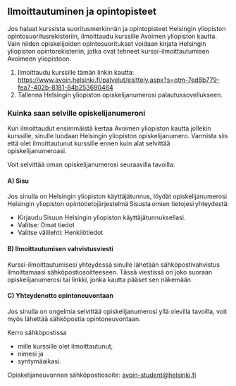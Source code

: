 
## Ilmoittautuminen ja opintopisteet 

Jos haluat kurssista suoritusmerkinnän ja opintopisteet Helsingin yliopiston opintosuoritusrekisteriin, ilmoittaudu kurssille Avoimen yliopiston kautta. Vain niiden opiskelijoiden opintosuoritukset voidaan kirjata Helsingin yliopiston opintorekisteriin, jotka ovat tehneet kurssi-ilmoittautumisen Avoimeen yliopistoon. 

1. Ilmoittaudu kurssille tämän linkin kautta: <https://www.avoin.helsinki.fi/palvelut/esittely.aspx?s=otm-7ed8b779-fea7-402b-8181-84b253690464>
2. Tallenna Helsingin yliopiston opiskelijanumerosi palautussovellukseen. 

### Kuinka saan selville opiskelijanumeroni

Kun ilmoittaudut ensimmäistä kertaa Avoimen yliopiston kautta jollekin kurssille, sinulle luodaan Helsingin yliopiston opiskelijanumero. Varmista siis että olet ilmoittautunut kurssille ennen kuin alat selvittää opiskelijanumeroasi. 

Voit selvittää oman opiskelijanumerosi seuraavilla tavoilla: 

#### A) Sisu 

Jos sinulla on Helsingin yliopiston käyttäjätunnus, löydät opiskelijanumerosi Helsingin yliopiston opintotietojärjestelmä Sisusta omien tietojesi yhteydestä: 
- Kirjaudu Sisuun Helsingin yliopiston käyttäjätunnuksellasi.  
- Valitse: Omat tiedot 
- Valitse välilehti: Henkilötiedot 

#### B) Ilmoittautumisen vahvistusviesti

Kurssi-ilmoittautumisesi yhteydessä sinulle lähetään sähköpostivahvistus ilmoittamaasi sähköpostiosoitteeseen. Tässä viestissä on joko suoraan opiskelijanumerosi tai linkki, jonka kautta pääset sen näkemään. 

#### C) Yhteydenotto opintoneuvontaan

Jos sinulla on ongelmia selvittää opiskelijanumerosi yllä olevilla tavoilla, voit myös lähettää sähköpostia opintoneuvontaan. 

Kerro sähköpostissa 
- mille kurssille olet ilmoittautunut, 
- nimesi ja 
- syntymäaikasi. 

Opiskelijaneuvonnan sähköpostiosoite: <avoin-student@helsinki.fi> 

